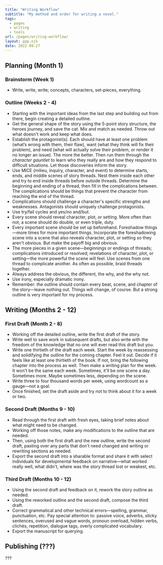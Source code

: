 ```yaml
---
title: "Writing Workflow"
subtitle: "My method and order for writing a novel."
tags:
  - pages
  - writing
  - tools
url: /pages/writing-workflow/
layout: ppp.njk
date: 2022-09-27
---
```


## Planning (Month 1)

### Brainstorm (Week 1)

- Write, write, write; concepts, characters, set-pieces, everything.

### Outline (Weeks 2 - 4)

- Starting with the important ideas from the last step and building out from there, begin creating a detailed outline.
- Get the general shape of the story using the 5-point story structure, the heroes journey, and save the cat. Mix and match as needed. Throw out what doesn't work and keep what does.
- Establish the protagonist(s). Each should have at least one problem (what’s wrong with them, their flaw), want (what they think will fix their problem), and need (what will actually solve their problem, or render it no longer an issue). The more the better. Then run them through the *character gauntlet* to learn who they really are and how they respond to difficult situations. Let those discoveries inform the story.
- Use MICE (milieu, inquiry, character, and event) to determine starts, ends, and middle scenes of story threads. Nest them inside each other and try to end inside threads before outside threads. Determine the beginning and ending of a thread, then fill in the complications between. The complications should be things that prevent the character from reaching the end of the thread.
- Complications should challenge a character's specific strengths and weaknesses. Antagonists should uniquely challenge protagonists.
- Use try/fail cycles and yes/no and/but.
- Every scene should reveal character, plot, or setting. More often than not, a scene should do double, or even triple, duty.
- Every important scene should be set up beforehand. Foreshadow things—more times for more important things. Incorporate the foreshadowing scene into a scene that also reveals character, plot, or setting so they aren't obvious. But make the payoff big and obvious.
- The more pieces in a given scene—beginnings or endings of threads; complications introduced or resolved; revelations of character, plot, or setting—the more powerful the scene will feel. Use scenes from one thread to complicate another. As often as possible, braid threads together.
- Always address the obvious, the different, the why, and the why not.
- Use irony, especially dramatic irony.
- Remember: the outline should contain every beat, scene, and chapter of the story—leave nothing out. Things will change, of course. But a strong outline is very important for my process.

## Writing (Months 2 - 12)

### First Draft (Month 2 - 8)

- Working off the detailed outline, write the first draft of the story.
- Write well to save work in subsequent drafts, but also write with the freedom of the knowledge that no one will ever read this draft but you.
- Write one thirtieth of the draft each week. Start the week by reassessing and solidifying the outline for the coming chapter. Feel it out. Decide if it feels like at least one thirtieth of the book. If not, bring the following chapter into the process as well. Then make a writing plan for the week. It won't be the same each week. Sometimes, it'll be one scene a day. Sometimes more. Maybe sometimes less, depending on the scene.
- Write three to four thousand words per week, using wordcount as a gauge—not a goal.
- Once finished, set the draft aside and try not to think about it for a week or two.

### Second Draft (Months 9 - 10)

- Read through the first draft with fresh eyes, taking brief notes about what might need to be changed.
- Working off those notes, make any modifications to the outline that are needed.
- Then, using both the first draft and the new outline, write the second draft, pasting over any parts that don't need changed and writing or rewriting sections as needed.
- Export the second draft into a sharable format and share it with select individuals for developmental feedback on narrative—what worked really well, what didn't, where was the story thread lost or weakest, etc.

### Third Draft (Months 10 - 12)

- Using the second draft and feedback on it, rework the story outline as needed.
- Using the reworked outline and the second draft, compose the third draft.
- Correct grammatical and other technical errors—spelling, grammar, punctuation, etc. Pay special attention to: passive voice, adverbs, sticky sentences, overused and vague words, pronoun overload, hidden verbs, clichés, repetition, dialogue tags, overly complicated vocabulary.
- Export the manuscript for querying. 

## Publishing (???)

???
